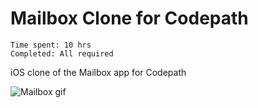 Mailbox Clone for Codepath
=============

```
Time spent: 10 hrs
Completed: All required
```

iOS clone of the Mailbox app for Codepath

![Mailbox gif](/walkthrough.gif?raw=true "Mailbox Gif")
